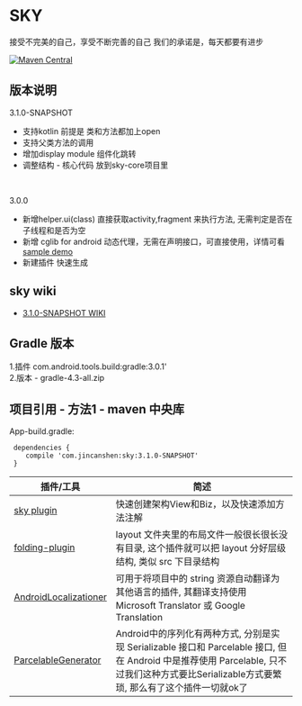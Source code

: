 # SKY
接受不完美的自己，享受不断完善的自己 我们的承诺是，每天都要有进步

[![Maven Central][mavenbadge-svg]][mavenbadge]

版本说明
-----------------------------------
3.1.0-SNAPSHOT

 - 支持kotlin 前提是 类和方法都加上open
 - 支持父类方法的调用
 - 增加display module 组件化跳转
 - 调整结构 - 核心代码 放到sky-core项目里
<br />

3.0.0

 - 新增helper.ui(class)  直接获取activity,fragment 来执行方法, 无需判定是否在子线程和是否为空
 - 新增 cglib for android 动态代理，无需在声明接口，可直接使用，详情可看 [sample demo](https://github.com/skyJinc/sky/tree/master/sample/src/main/java/com/example/sky)<br />
 - 新建插件 快速生成

sky wiki
-----------------------------------
 - [3.1.0-SNAPSHOT WIKI](https://github.com/skyJinc/sky/wiki)


Gradle 版本
-----------------------------------
1.插件 com.android.tools.build:gradle:3.0.1'<br />
2.版本 - gradle-4.3-all.zip<br />

项目引用 - 方法1 - maven 中央库
----------------------

App-build.gradle:

     dependencies {
        compile 'com.jincanshen:sky:3.1.0-SNAPSHOT'
     }

插件/工具 | 简述
-------- | --------
[sky plugin](https://github.com/skyJinc/SkyPlugin) | 快速创建架构View和Biz，以及快速添加方法注解
[folding-plugin](https://github.com/dmytrodanylyk/folding-plugin) | layout 文件夹里的布局文件一般很长很长没有目录, 这个插件就可以把 layout 分好层级结构, 类似 src 下目录结构
[AndroidLocalizationer](https://github.com/westlinkin/AndroidLocalizationer) | 可用于将项目中的 string 资源自动翻译为其他语言的插件, 其翻译支持使用 Microsoft Translator 或 Google Translation
[ParcelableGenerator](https://github.com/mcharmas/android-parcelable-intellij-plugin) | Android中的序列化有两种方式, 分别是实现 Serializable 接口和 Parcelable 接口, 但在 Android 中是推荐使用 Parcelable, 只不过我们这种方式要比Serializable方式要繁琐, 那么有了这个插件一切就ok了


[mavenbadge-svg]: https://maven-badges.herokuapp.com/maven-central/com.jincanshen/sky/badge.svg
[mavenbadge]: https://maven-badges.herokuapp.com/maven-central/com.jincanshen/sky